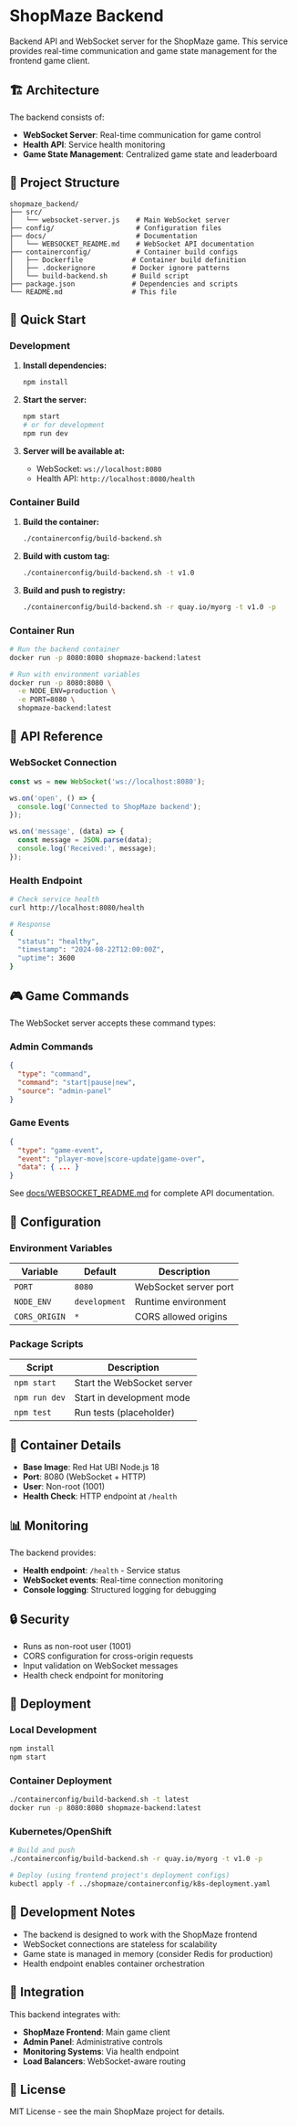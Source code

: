 # ShopMaze Backend

Backend API and WebSocket server for the ShopMaze game. This service provides real-time communication and game state management for the frontend game client.

## 🏗️ Architecture

The backend consists of:
- **WebSocket Server**: Real-time communication for game control
- **Health API**: Service health monitoring
- **Game State Management**: Centralized game state and leaderboard

## 📁 Project Structure

```
shopmaze_backend/
├── src/
│   └── websocket-server.js    # Main WebSocket server
├── config/                    # Configuration files
├── docs/                      # Documentation
│   └── WEBSOCKET_README.md    # WebSocket API documentation
├── containerconfig/           # Container build configs
│   ├── Dockerfile            # Container build definition
│   ├── .dockerignore         # Docker ignore patterns
│   └── build-backend.sh      # Build script
├── package.json              # Dependencies and scripts
└── README.md                 # This file
```

## 🚀 Quick Start

### Development

1. **Install dependencies:**
   ```bash
   npm install
   ```

2. **Start the server:**
   ```bash
   npm start
   # or for development
   npm run dev
   ```

3. **Server will be available at:**
   - WebSocket: `ws://localhost:8080`
   - Health API: `http://localhost:8080/health`

### Container Build

1. **Build the container:**
   ```bash
   ./containerconfig/build-backend.sh
   ```

2. **Build with custom tag:**
   ```bash
   ./containerconfig/build-backend.sh -t v1.0
   ```

3. **Build and push to registry:**
   ```bash
   ./containerconfig/build-backend.sh -r quay.io/myorg -t v1.0 -p
   ```

### Container Run

```bash
# Run the backend container
docker run -p 8080:8080 shopmaze-backend:latest

# Run with environment variables
docker run -p 8080:8080 \
  -e NODE_ENV=production \
  -e PORT=8080 \
  shopmaze-backend:latest
```

## 🔌 API Reference

### WebSocket Connection

```javascript
const ws = new WebSocket('ws://localhost:8080');

ws.on('open', () => {
  console.log('Connected to ShopMaze backend');
});

ws.on('message', (data) => {
  const message = JSON.parse(data);
  console.log('Received:', message);
});
```

### Health Endpoint

```bash
# Check service health
curl http://localhost:8080/health

# Response
{
  "status": "healthy",
  "timestamp": "2024-08-22T12:00:00Z",
  "uptime": 3600
}
```

## 🎮 Game Commands

The WebSocket server accepts these command types:

### Admin Commands
```json
{
  "type": "command",
  "command": "start|pause|new",
  "source": "admin-panel"
}
```

### Game Events
```json
{
  "type": "game-event",
  "event": "player-move|score-update|game-over",
  "data": { ... }
}
```

See [docs/WEBSOCKET_README.md](docs/WEBSOCKET_README.md) for complete API documentation.

## 🔧 Configuration

### Environment Variables

| Variable | Default | Description |
|----------|---------|-------------|
| `PORT` | `8080` | WebSocket server port |
| `NODE_ENV` | `development` | Runtime environment |
| `CORS_ORIGIN` | `*` | CORS allowed origins |

### Package Scripts

| Script | Description |
|--------|-------------|
| `npm start` | Start the WebSocket server |
| `npm run dev` | Start in development mode |
| `npm test` | Run tests (placeholder) |

## 🐳 Container Details

- **Base Image**: Red Hat UBI Node.js 18
- **Port**: 8080 (WebSocket + HTTP)
- **User**: Non-root (1001)
- **Health Check**: HTTP endpoint at `/health`

## 📊 Monitoring

The backend provides:
- **Health endpoint**: `/health` - Service status
- **WebSocket events**: Real-time connection monitoring
- **Console logging**: Structured logging for debugging

## 🔒 Security

- Runs as non-root user (1001)
- CORS configuration for cross-origin requests
- Input validation on WebSocket messages
- Health check endpoint for monitoring

## 🚀 Deployment

### Local Development
```bash
npm install
npm start
```

### Container Deployment
```bash
./containerconfig/build-backend.sh -t latest
docker run -p 8080:8080 shopmaze-backend:latest
```

### Kubernetes/OpenShift
```bash
# Build and push
./containerconfig/build-backend.sh -r quay.io/myorg -t v1.0 -p

# Deploy (using frontend project's deployment configs)
kubectl apply -f ../shopmaze/containerconfig/k8s-deployment.yaml
```

## 📝 Development Notes

- The backend is designed to work with the ShopMaze frontend
- WebSocket connections are stateless for scalability
- Game state is managed in memory (consider Redis for production)
- Health endpoint enables container orchestration

## 🤝 Integration

This backend integrates with:
- **ShopMaze Frontend**: Main game client
- **Admin Panel**: Administrative controls
- **Monitoring Systems**: Via health endpoint
- **Load Balancers**: WebSocket-aware routing

## 📄 License

MIT License - see the main ShopMaze project for details.

